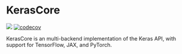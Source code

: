 # KerasCore

[![](https://github.com/keras-team/keras-core/workflows/Tests/badge.svg?branch=main)](https://github.com/keras-team/keras-core/actions?query=workflow%3ATests+branch%3Amain)
[![codecov](https://codecov.io/gh/keras-team/keras-core/branch/master/graph/badge.svg)](https://codecov.io/gh/keras-team/keras-core)

KerasCore is an multi-backend implementation of the Keras API, with support for TensorFlow, JAX, and PyTorch.